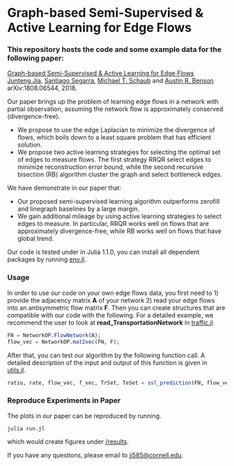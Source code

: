 # Graph-based Semi-Supervised & Active Learning for Edge Flows

### This repository hosts the code and some example data for the following paper:  
[Graph-based Semi-Supervised & Active Learning for Edge Flows](https://arxiv.org/abs/1808.06544)  
[Junteng Jia](https://000justin000.github.io/), [Santiago Segarra](https://segarra.rice.edu/), [Michael T. Schaub](https://michaelschaub.github.io/) and [Austin R. Benson](https://www.cs.cornell.edu/~arb/)  
arXiv:1808.06544, 2018.

Our paper brings up the problem of learning edge flows in a network with partial observation, assuming the network flow is approximately conserved (divergence-free).
- We propose to use the edge Laplacian to minimize the divergence of flows, which boils down to a least square problem that has efficient solution.
- We propose two active learning strategies for selecting the optimal set of edges to measure flows. The first strategy RRQR select edges to minimize reconstruction error bound, while the second recursive bisection (RB) algorithm cluster the graph and select bottleneck edges.


We have demonstrate in our paper that:
- Our proposed semi-supervised learning algorithm outperforms zerofill and linegraph baselines by a large margin.
- We gain additional mileage by using active learning strategies to select edges to measure. In particular, RRQR works well on flows that are approximately divergence-free, while RB works well on flows that have global trend.

Our code is tested under in Julia 1.1.0, you can install all dependent packages by running [env.jl](env.jl).

### Usage
In order to use our code on your own edge flows data, you first need to 1) provide the adjacency matrix **A** of your network 2) read your edge flows into an antisymmetric flow matrix **F**. Then you can create structures that are compatible with our code with the following. For a detailed example, we recommend the user to look at **read_TransportationNetwork** in [traffic.jl](traffic.jl)

```julia
FN = NetworkOP.FlowNetwork(A);
flow_vec = NetworkOP.mat2vec(FN, F);
```

After that, you can test our algorithm by the following function call. A detailed description of the input and output of this function is given in [utils.jl](utils.jl).

```julia
ratio, rate, flow_vec, f_vec, TrSet, TeSet = ssl_prediction(FN, flow_vec)
```

### Reproduce Experiments in Paper
The plots in our paper can be reproduced by running.
```
julia run.jl
```
which would create figures under [/results](/results).

If you have any questions, please email to [jj585@cornell.edu](mailto:jj585@cornell.edu).
